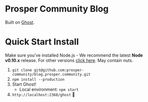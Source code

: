 # Prosper Community Blog

Built on [Ghost](http://ghost.org/).

# Quick Start Install

Make sure you've installed Node.js - We recommend the latest **Node v0.10.x** release. For other versions [click here](http://support.ghost.org/supported-node-versions/). May contain nuts.

1. `git clone git@github.com:prosper-community/blog.prosper.community.git`
1. `npm install --production`
1. Start Ghost!
    - Local environment: `npm start`
1. `http://localhost:2368/ghost` :tada:
